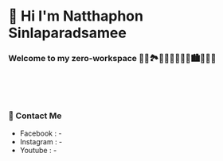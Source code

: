 # 👋 Hi I'm Natthaphon Sinlaparadsamee

### Welcome to my zero-workspace 🌄🌅🏞🎑🗾🌠🎇🎆🌇🏙🌃🌌🌉


<br><br><br>
### 🌱 Contact Me <br>
* Facebook : - <br>
* Instagram : - <br>
* Youtube : -

